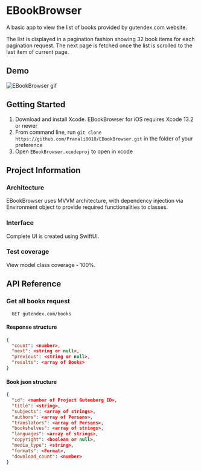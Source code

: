 
# EBookBrowser

A basic app to view the list of books provided by gutendex.com website.

The list is displayed in a pagination fashion showing 32 book items for each pagination request. The next page is fetched once the list is scrolled to the last item of current page.
## Demo

![EBookBrowser gif](https://github.com/Pranali8010/EBookBrowser/assets/57432358/ed6d074e-19c4-40ce-8791-2af03b0ce931)
## Getting Started

1. Download and install Xcode. EBookBrowser for iOS requires Xcode 13.2 or newer
2. From command line, run `git clone https://github.com/Pranali8010/EBookBrowser.git` in the folder of your preference
3. Open `EBookBrowser.xcodeproj` to open in xcode

## Project Information

### Architecture
EBookBrowser uses MVVM architecture, with dependency injection via Environment object to provide required functionalities to classes. 

### Interface
Complete UI is created using SwiftUI.

### Test coverage
View model class coverage - 100%.

## API Reference

### Get all books request

```
  GET gutendex.com/books
```

#### Response structure
```JSON
{
  "count": <number>,
  "next": <string or null>,
  "previous": <string or null>,
  "results": <array of Books>
}
```

#### Book json structure
```json
{
  "id": <number of Project Gutenberg ID>,
  "title": <string>,
  "subjects": <array of strings>,
  "authors": <array of Persons>,
  "translators": <array of Persons>,
  "bookshelves": <array of strings>,
  "languages": <array of strings>,
  "copyright": <boolean or null>,
  "media_type": <string>,
  "formats": <Format>,
  "download_count": <number>
}
```
